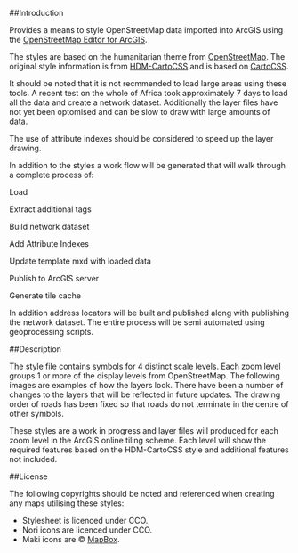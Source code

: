 ##Introduction

Provides a means to style OpenStreetMap data imported into ArcGIS using the [OpenStreetMap Editor for ArcGIS](http://www.esri.com/software/arcgis/extensions/openstreetmap).

The styles are based on the humanitarian theme from [OpenStreetMap](http://openstreetmap.org/). The original style information is from [HDM-CartoCSS](https://github.com/hotosm/HDM-CartoCSS) and is based on [CartoCSS](https://github.com/mapbox/carto).

It should be noted that it is not recmmended to load large areas using these tools. A recent test on the whole of Africa took approximately 7 days to load all the data and create a network dataset. Additionally the layer files have not yet been optomised and can be slow to draw with large amounts of data.

The use of attribute indexes should be considered to speed up the layer drawing.

In addition to the styles a work flow will be generated that will walk through a complete process of:

Load

Extract additional tags

Build network dataset

Add Attribute Indexes

Update template mxd with loaded data

Publish to ArcGIS server

Generate tile cache

In addition address locators will be built and published along with publishing the network dataset. The entire process will be semi automated using geoprocessing scripts.

##Description

The style file contains symbols for 4 distinct scale levels. Each zoom level groups 1 or more of the display levels from OpenStreetMap. The following images are examples of how the layers look. There have been a number of changes to the layers that will be reflected in future updates. The drawing order of roads has been fixed so that roads do not terminate in the centre of other symbols.

These styles are a work in progress and layer files will produced for each zoom level in the ArcGIS online tiling scheme. Each level will show the required features based on the HDM-CartoCSS style and additional features not included.

##License

The following copyrights should be noted and referenced when creating any maps utilising these styles:

- Stylesheet is licenced under CCO.
- Nori icons are licenced under CCO.
- Maki icons are © [MapBox](https://www.mapbox.com/maki/).
